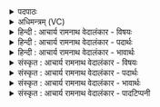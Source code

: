 <details><summary>पदपाठः</summary>

म꣡हि꣢꣯। त्री꣣णा꣢म्। अवरि꣡ति꣢। अ꣣स्तु। द्युक्ष꣢म्। द्यु꣣। क्ष꣢म्। मि꣣त्र꣡स्य꣢। मि꣣। त्र꣡स्य꣢꣯। अ꣣र्यम्णः꣢। दु꣣रा꣡धर्ष꣢म्। दुः꣣। आध꣡र्ष꣢म्। व꣡रु꣢꣯णस्य। १९२।
</details>

<details><summary>अधिमन्त्रम् (VC)</summary>

- इन्द्रः
- सत्यधृतिर्वारुणिः
- गायत्री
- षड्जः
- ऐन्द्रं काण्डम्
</details>

<details><summary>हिन्दी : आचार्य रामनाथ वेदालंकार - विषयः</summary>

अगले मन्त्र में मित्र, वरुण और अर्यमा से रक्षण की याचना की गयी है।
</details>

<details><summary>हिन्दी : आचार्य रामनाथ वेदालंकार - पदार्थः</summary>

पदार्थान्वयभाषाः -  प्रथम—अध्यात्म और अधिदैवत पक्ष में। ऋचा का देवता इन्द्र होने से इन्द्र को सम्बोधन अपेक्षित है। हे इन्द्र परमैश्वर्यशाली जगदीश्वर ! आपकी कृपा से (मित्रस्य) अकाल-मृत्यु से रक्षा करनेवाले वायु और जीवात्मा का, (अर्यम्णः) अपने आकर्षण से पृथिवी आदि लोकों का नियन्त्रण करनेवाले सूर्यलोक का तथा इन्द्रियों को नियन्त्रण में रखनेवाले मन का, और (वरुणस्य) आच्छादक मेघ का तथा प्राण का, (त्रीणाम्) इन तीनों का (महत्) महान्, (द्युक्षम्) तेज को निवास करानेवाला और (दुराधर्षम्) दुष्पराजेय, दृढ़ (अवः) रक्षण (अस्तु) हमें प्राप्त हो ॥ द्वितीय—राष्ट्र के पक्ष में। हे (इन्द्र) प्रजा के कष्टों को दूर करने तथा सुख प्रदान करनेवाले राजन् ! आपकी व्यवस्था से (मित्रस्य) सबके मित्र शिक्षाध्यक्ष का, (अर्यम्णः) श्रेष्ठों और दुष्टों के साथ यथायोग्य व्यवहार करनेवाले न्यायाध्यक्ष का, और (वरुणस्य) पाशधारी, शस्त्रास्त्रयुक्त, धनुर्वेद में कुशल सेनाध्यक्ष का, (त्रीणाम्) इन तीनों का (महि) महान्, (द्युक्षम्) राजनीति के प्रकाश से पूर्ण, (दुराधर्षम्) दुष्पराजेय (अवः) रक्षण (अस्तु) हम प्रजाजनों को प्राप्त हो ॥८॥ इस मन्त्र में श्लेषालङ्कार है ॥८॥
</details>

<details><summary>हिन्दी : आचार्य रामनाथ वेदालंकार - भावार्थः</summary>

भावार्थभाषाः -  परमात्मा के अनुशासन में शरीरस्थ आत्मा, मन, बुद्धि, प्राण आदि और बाह्य सूर्य, पवन, बादल आदि तथा राजा के अनुशासन में सब राजमन्त्री एवं अन्य राज्याधिकारी अपना-अपना रक्षण आदि हमें प्रदान करें, जिससे हम उत्कर्ष के लिए प्रयत्न करते हुए समस्त प्रेय और श्रेय को प्राप्त कर सकें ॥८॥
</details>

<details><summary>संस्कृत : आचार्य रामनाथ वेदालंकार - विषयः</summary>

अथ मित्रवरुणार्यम्णां रक्षणं याचमान आह।
</details>

<details><summary>संस्कृत : आचार्य रामनाथ वेदालंकार - पदार्थः</summary>

पदार्थान्वयभाषाः -  प्रथमः—अध्यात्माधिदैवतः। ऋच इन्द्रदेवताकत्वाद् इन्द्रः सम्बोध्यः। हे इन्द्र परमैश्वर्यशालिन् जगदीश्वर ! तव कृपया (मित्रस्य२) अकालमरणाद् रक्षकस्य वायोः जीवात्मनो वा। मित्रः प्रमीतेस्त्रायते। निरु० १०।२१। (अर्यम्णः) यः ऋच्छति नियच्छत्याकर्षणेन पृथिव्यादीन् सोऽर्यमा सूर्यलोकः तस्य, इन्द्रियाणां नियन्तुः मनसो वा, (वरुणस्य) आच्छादकस्य मेघस्य, प्राणस्य वा, (त्रीणाम्) एतेषां त्रयाणाम्। अत्र वा छन्दसि सर्वे विधयो भवन्तीति त्रेस्त्रयः। ७।१।५३ इत्यनेम प्राप्तः त्रेस्त्रयादेशो न। (महि) महत् (द्युक्षम्) द्यां तेजः क्षाययति निवासयतीति तादृशम्, (दुराधर्षम्) दुःखेनाधर्षितुं योग्यम्, दृढम् (अवः) रक्षणम् (अस्तु) अस्मान् प्राप्नोतु ॥ संहितायाम् अवरस्तु इत्यत्र अम्नरूधरवरित्युभयथा छन्दसि। अ० ८।२।७० इत्यनेन अवस् शब्दस्य सकारो रेफमापद्यते ॥३ अथ द्वितीयः—राष्ट्रपरः। हे इन्द्र प्रजाया दुःखविदारक सुखप्रदातः राजन् ! तव व्यवस्थया (मित्रस्य) मित्रभूतस्य शिक्षाध्यक्षस्य, (अर्यम्णः) श्रेष्ठैर्दुष्टैश्च जनैर्यो यथायोग्यं व्यवहरति तस्य न्यायाध्यक्षस्य, (वरुणस्य) पाशपाणेः शस्त्रास्त्रयुक्तस्य धनुर्वेदकुशलस्य सेनाध्यक्षस्य (त्रीणाम्) एतेषां त्रयाणाम् (महि) महत् (द्युक्षम्४) राजनीतिप्रकाशपूर्णम्। द्यौः राजविद्याप्रकाशः क्षियति निवसति अत्र तादृशम्। (दुराधर्षम्) दुष्प्रधर्षम्, दुर्जय्यम्, (अवः) रक्षणम् (अस्तु) अस्मान् प्रजाजनान् प्राप्नोतु ॥८॥५ अत्र श्लेषालङ्कारः ॥८॥
</details>

<details><summary>संस्कृत : आचार्य रामनाथ वेदालंकार - भावार्थः</summary>

भावार्थभाषाः -  परमात्मानुशासने शरीराभ्यन्तरस्था आत्ममनोबुद्धिप्राणादयो बाह्याः सूर्यपवनपर्जन्यादयश्च, राजानुशासने च सर्वे राजमन्त्रिण इतरे राज्याधिकारिणश्च स्वकीयं रक्षणादिकमस्मभ्यं प्रयच्छन्तु, येन वयमुत्कर्षाय प्रयतमानाः समस्तं प्रेयः श्रेयश्च प्राप्नुयाम ॥८॥
</details>

<details><summary>संस्कृत : आचार्य रामनाथ वेदालंकार - पादटिप्पनी</summary>

टिप्पणी:   १. ऋ० १०।१८५।१, य० ३।३१, देवता आदित्यः (स्वस्त्ययनम्)। २. दयानन्दर्षिर्यजुर्भाष्ये मित्रशब्देन बाह्याभ्यन्तरस्थं प्राणम्, अर्यमशब्देन सूर्यलोकं, वरुणशब्देन च वायुं जलं च गृहीतवान्। ३. द्रष्टव्यम्—ऋक्तन्त्रप्रातिशाख्यम्। उभयथा भुवोऽम्नः ऊधरवः।’ ३।७।४। भुवः, अम्नः, ऊधः, अवः एते उभयथा उभयप्रकारेण विसर्जनीयरूपेण रेफरूपेण वा वर्तन्ते (विवरणम्)। ४. (द्युक्षम्) द्यौर्नीतिः प्रकाशः क्षियति निवसति यस्मिंस्तत्—इति य० ३।३१ भाष्ये द०। ५. मित्रवरुणार्यम्णां स्वरूपं निर्वचनादिकं च १८५ संख्यकस्य मन्त्रस्य भाष्ये द्रष्टव्यम्।
</details>